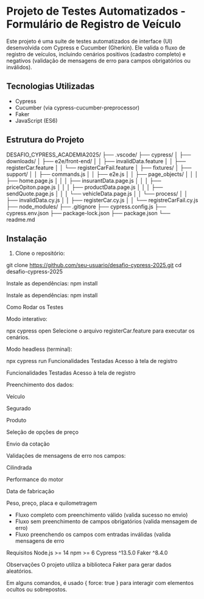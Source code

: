 # Projeto de Testes Automatizados - Formulário de Registro de Veículo

Este projeto é uma suíte de testes automatizados de interface (UI) desenvolvida com Cypress e Cucumber (Gherkin). Ele valida o fluxo de registro de veículos, incluindo cenários positivos (cadastro completo) e negativos (validação de mensagens de erro para campos obrigatórios ou inválidos).

## Tecnologias Utilizadas

- Cypress
- Cucumber (via cypress-cucumber-preprocessor)
- Faker
- JavaScript (ES6)

## Estrutura do Projeto

DESAFIO_CYPRESS_ACADEMIA2025/
├── .vscode/
├── cypress/
│   ├── downloads/
│   ├── e2e/front-end/
│   │   ├── invalidData.feature
│   │   ├── registerCar.feature
│   │   └── registerCarFail.feature
│   ├── fixtures/
│   ├── support/
│   │   ├── commands.js
│   │   ├── e2e.js
│   │   ├── page_objects/
│   │   │   ├── home.page.js
│   │   │   ├── insurantData.page.js
│   │   │   ├── priceOpiton.page.js
│   │   │   ├── productData.page.js
│   │   │   ├── sendQuote.page.js
│   │   │   └── vehicleData.page.js
│   │   └── process/
│   │       ├── invalidData.cy.js
│   │       ├── registerCar.cy.js
│   │       └── registreCarFail.cy.js
├── node_modules/
├── .gitignore
├── cypress.config.js
├── cypress.env.json
├── package-lock.json
├── package.json
└── readme.md



## Instalação

1. Clone o repositório:

git clone https://github.com/seu-usuario/desafio-cypress-2025.git
cd desafio-cypress-2025

Instale as dependências:
npm install

Instale as dependências:
npm install

Como Rodar os Testes

Modo interativo:

npx cypress open
Selecione o arquivo registerCar.feature para executar os cenários.

Modo headless (terminal):

npx cypress run
Funcionalidades Testadas
Acesso à tela de registro

Funcionalidades Testadas
Acesso à tela de registro


Preenchimento dos dados:

Veículo

Segurado

Produto

Seleção de opções de preço

Envio da cotação

Validações de mensagens de erro nos campos:

Cilindrada

Performance do motor

Data de fabricação

Peso, preço, placa e quilometragem

- Fluxo completo com preenchimento válido (valida sucesso no envio)
- Fluxo sem preenchimento de campos obrigatórios (valida mensagem de erro)
- Fluxo preenchendo os campos com entradas inválidas (valida mensagens de erro

Requisitos
Node.js >= 14
npm >= 6
Cypress ^13.5.0
Faker ^8.4.0

Observações
O projeto utiliza a biblioteca Faker para gerar dados aleatórios.

Em alguns comandos, é usado { force: true } para interagir com elementos ocultos ou sobrepostos.


